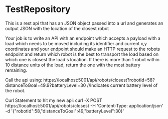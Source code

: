 # TestRepository   

This is a rest api that has an JSON object passed into a url and generates an output JSON with the location of the closest robot

Your job is to write an API with an endpoint which accepts a payload with a load which needs to be moved including its identifier and current x,y coordinates and your endpoint should make an HTTP request to the robots endpoint and return which robot is the best to transport the load based on which one is closest the load's location. If there is more than 1 robot within 10 distance units of the load, return the one with the most battery remaining.

Call the api using:  https://localhost:5001/api/robots/closest?robotId=58?distanceToGoal=49.9?batteryLevel=30 //Indicates current battery level of the robot.

Curl Statement to hit my new api:
curl -X POST https://localhost:5001/api/robots/closest
   -H 'Content-Type: application/json'
   -d '{"robotId":58,"distanceToGoal":49,"batteryLevel":30}'
